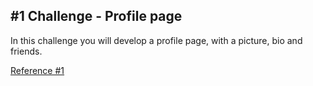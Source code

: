 #1 Challenge - Profile page
------
In this challenge you will develop a profile page, with a picture, bio and friends.

[Reference #1](https://dribbble.com/shots/3020064-Agenda-Mobile-Application)